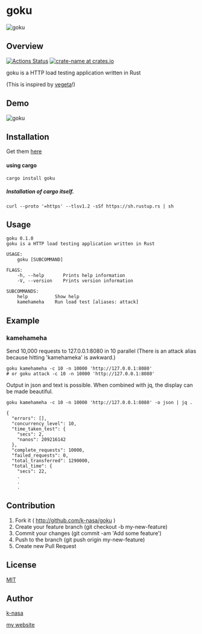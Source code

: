 # goku

![goku](https://user-images.githubusercontent.com/23740172/68545732-1ae00480-0413-11ea-8db9-3ceaafdb3b91.jpg)

## Overview
[![Actions Status](https://github.com/k-nasa/goku/workflows/CI/badge.svg)](https://github.com/k-nasa/goku/actions)
[![crate-name at crates.io](https://img.shields.io/crates/v/goku.svg)](https://crates.io/crates/goku)


goku is a HTTP load testing application written in Rust

(This is inspired by [vegeta](https://github.com/tsenart/vegeta)!)

## Demo

![goku](https://user-images.githubusercontent.com/23740172/68545671-92616400-0412-11ea-86f3-dba3a80f2227.gif)


## Installation

Get them [here](https://github.com/k-nasa/goku/releases)

#### using cargo

```console
cargo install goku
```

##### Installation of cargo itself.
```console
curl --proto '=https' --tlsv1.2 -sSf https://sh.rustup.rs | sh
```

## Usage

```console
goku 0.1.0
goku is a HTTP load testing application written in Rust

USAGE:
    goku [SUBCOMMAND]

FLAGS:
    -h, --help       Prints help information
    -V, --version    Prints version information

SUBCOMMANDS:
    help          Show help
    kamehameha    Run load test [aliases: attack]
```

## Example

### kamehameha
Send 10,000 requests to 127.0.0.1:8080 in 10 parallel
(There is an attack alias because hitting 'kamehameka' is awkward.)

```console
goku kamehameha -c 10 -n 10000 'http://127.0.0.1:8080'
# or goku attack -c 10 -n 10000 'http://127.0.0.1:8080'
```

Output in json and text is possible. When combined with jq, the display can be made beautiful.

```console
goku kamehameha -c 10 -n 10000 'http://127.0.0.1:8080' -o json | jq .

{
  "errors": [],
  "concurrency_level": 10,
  "time_taken_test": {
    "secs": 2,
    "nanos": 209216142
  },
  "complete_requests": 10000,
  "failed_requests": 0,
  "total_transferred": 1290000,
  "total_time": {
    "secs": 22,
    .
    .
    .
```

## Contribution

1. Fork it ( http://github.com/k-nasa/goku )
2. Create your feature branch (git checkout -b my-new-feature)
3. Commit your changes (git commit -am 'Add some feature')
4. Push to the branch (git push origin my-new-feature)
5. Create new Pull Request

## License

[MIT](https://github.com/k-nasa/goku/blob/master/LICENSE)

## Author

[k-nasa](https://github.com/k-nasa)

[my website](https://k-nasa.me)
